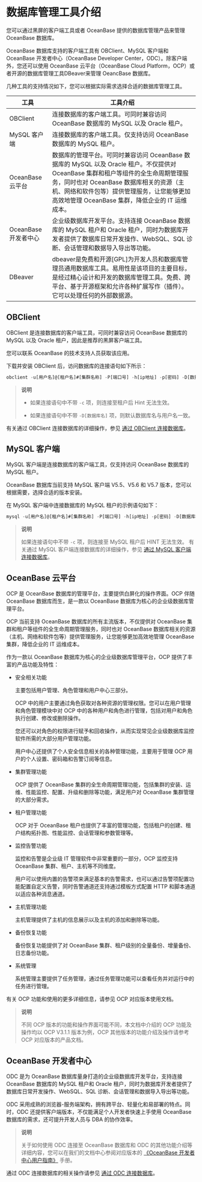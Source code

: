 # 数据库管理工具介绍

您可以通过黑屏的客户端工具或者 OceanBase 提供的数据库管理产品来管理 OceanBase 数据库。

OceanBase 数据库支持的客户端工具有 OBClient、MySQL 客户端和 OceanBase 开发者中心（OceanBase Developer Center，ODC）。除客户端外，您还可以使用 OceanBase 云平台（OceanBase Cloud Platform，OCP）或者开源的数据库管理工具DBeaver来管理 OeancBase 数据库。

几种工具的支持情况如下，您可以根据实际需求选择合适的数据库管理工具。

| 工具                 | 工具介绍                                                     |
| -------------------- | ------------------------------------------------------------ |
| OBClient             | 连接数据库的客户端工具。可同时兼容访问 OceanBase 数据库的 MySQL 以及 Oracle 租户。 |
| MySQL 客户端         | 连接数据库的客户端工具。仅支持访问 OceanBase 数据库的 MySQL 租户。 |
| OceanBase 云平台     | 数据库的管理平台。可同时兼容访问 OceanBase 数据库的 MySQL 以及 Oracle 租户。不仅提供对 OceanBase 集群和租户等组件的全生命周期管理服务，同时也对 OceanBase 数据库相关的资源（主机、网络和软件包等）提供管理服务，让您能够更加高效地管理 OceanBase 集群，降低企业的 IT 运维成本。 |
| OceanBase 开发者中心 | 企业级数据库开发平台。支持连接 OceanBase 数据库的 MySQL 租户和 Oracle 租户，同时为数据库开发者提供了数据库日常开发操作、WebSQL、SQL 诊断、会话管理和数据导入导出等功能。 |
| DBeaver              | dbeaver是免费和开源[GPL]为开发人员和数据库管理员通用数据库工具。易用性是该项目的主要目标，是经过精心设计和开发的数据库管理工具。免费、跨平台、基于开源框架和允许各种扩展写作（插件）。它可以处理任何的外部数据源。 |

## OBClient

OBClient 是连接数据库的客户端工具，可同时兼容访问 OceanBase 数据库的 MySQL 以及 Oracle 租户，因此是推荐的黑屏客户端工具。

您可以联系 OceanBase 的技术支持人员获取该应用。

下载并安装 OBClient 后，访问数据库的连接语句如下所示：

```sql
obclient -u[用户名]@[租户名]#[集群名称] -P[端口号] -h[ip地址] -p[密码] -D[数据库名] -c
```

> **说明**
>
> * 如果连接语句中不带 `-c` 项，则连接至租户后 Hint 无法生效。
>
> * 如果连接语句中不带 `-D[数据库名]` 项，则默认数据库名与用户名一致。

有关通过 OBClient 连接数据库的详细操作，参见 [通过 OBClient 连接数据库](../5.database-connection-and-routing/4.administrator-guide-connect-to-oceanbase-database/1.connect-to-oceanbase-database-through-obclient.md)。

## MySQL 客户端

MySQL 客户端是连接数据库的客户端工具，仅支持访问 OceanBase 数据库的 MySQL 租户。

OceanBase 数据库当前支持 MySQL 客户端 V5.5、V5.6 和 V5.7 版本，您可以根据需要，选择合适的版本安装。

在 MySQL 客户端中连接数据库的 MySQL 租户的示例语句如下：

```sql
mysql -u[用户名]@[租户名]#[集群名称] -P[端口号] -h[ip地址] -p[密码] -D[数据库名] -c
```

> **说明**
>
> 如果连接语句中不带 `-c` 项，则连接至 MySQL 租户后 HINT 无法生效。
有关通过 MySQL 客户端连接数据库的详细操作，参见 [通过 MySQL 客户端连接数据库](../5.database-connection-and-routing/4.administrator-guide-connect-to-oceanbase-database/2.administrator-guide-connect-to-oceanbase-database-through-a-mysql-client.md)。

## OceanBase 云平台

OCP 是 OceanBase 数据库的管理平台，主要提供白屏化的操作界面。OCP 伴随 OceanBase 数据库而生，是一款以 OceanBase 数据库为核心的企业级数据库管理平台。

OCP 当前支持 OceanBase 数据库的所有主流版本，不仅提供对 OceanBase 集群和租户等组件的全生命周期管理服务，同时也对 OceanBase 数据库相关的资源（主机、网络和软件包等）提供管理服务，让您能够更加高效地管理 OceanBase 集群，降低企业的 IT 运维成本。

作为一款以 OceanBase 数据库为核心的企业级数据库管理平台，OCP 提供了丰富的产品功能及特性：

* 安全相关功能

  主要包括用户管理、角色管理和用户中心三部分。

  OCP 中的用户主要通过角色获取对各种资源的管理权限。您可以在用户管理和角色管理模块中对 OCP 中的各种用户和角色进行管理，包括对用户和角色执行创建、修改或删除操作。

  您还可以对角色的权限进行赋予和回收操作，从而实现常见企业级数据库监控软件所需的大部分用户管理功能。

  用户中心还提供了个人安全信息相关的各种管理功能，主要用于管理 OCP 用户的个人设置、密码箱和告警订阅等信息。
  
* 集群管理功能

  OCP 提供了 OceanBase 集群的全生命周期管理功能，包括集群的安装、运维、性能监控、配置、升级和删除等功能，满足用户对 OceanBase 集群管理的大部分需求。
  
* 租户管理功能

  OCP 对于 OceanBase 租户也提供了丰富的管理功能，包括租户的创建、租户结构拓扑图、性能监控、会话管理和参数管理等。
  
* 监控告警功能

  监控和告警是企业级 IT 管理软件中非常重要的一部分，OCP 监控支持 OceanBase 集群、租户、主机等不同维度。

  用户可以使用内置的告警项来满足基本的告警需求，也可以通过告警项配置功能配置自定义告警，同时告警通道还支持通过模板方式配置 HTTP 和脚本通道以适应各种消息通道。
  
* 主机管理功能

  主机管理提供了主机的信息展示以及主机的添加和删除等功能。
  
* 备份恢复功能

  备份恢复功能提供了对 OceanBase 集群、租户级别的全量备份、增量备份、日志备份功能。
  
* 系统管理

  系统管理主要提供了任务管理，通过任务管理功能可以查看任务并对运行中的任务进行管理。

有关 OCP 功能和使用的更多详细信息，请参见 OCP 对应版本使用文档。

> **说明**
>
> 不同 OCP 版本的功能和操作界面可能不同，本文档中介绍的 OCP 功能及操作均以 OCP V3.1.1 版本为例，OCP 其他版本的功能介绍及操作请参考 OCP 对应版本的产品文档。

## OceanBase 开发者中心

ODC 是为 OceanBase 数据库量身打造的企业级数据库开发平台，支持连接 OceanBase 数据库的 MySQL 租户和 Oracle 租户，同时为数据库开发者提供了数据库日常开发操作、WebSQL、SQL 诊断、会话管理和数据导入导出等功能。

ODC 采用成熟的浏览器-服务端架构，拥有跨平台、轻量化和易部署的特点。同时，ODC 还提供客户端版本，不仅能满足个人开发者快速上手使用 OceanBase 数据库的需求，还可提升开发人员与 DBA 的协作效率。

> **说明**
>
> 关于如何使用 ODC 连接至 OceanBase 数据库和 ODC 的其他功能介绍等详细内容，您可以在我们的文档中心参阅对应版本的 [《OceanBase 开发者中心用户指南》](https://open.oceanbase.com/docs/odc-cn/V3.2.2/10000000000014328) 手册。

通过 ODC 连接数据库的相关操作请参见 [通过 ODC 连接数据库](../5.database-connection-and-routing/4.administrator-guide-connect-to-oceanbase-database/3.connect-to-oceanbase-database-through-odc.md)。
